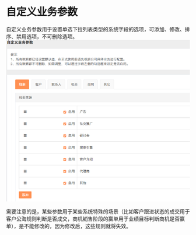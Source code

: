 # 自定义业务参数

自定义业务参数用于设置单选下拉列表类型的系统字段的选项，可添加、修改、排序、禁用选项，不可删除选项。![](/assets/lix自定义8.png)

需要注意的是，某些参数用于某些系统特殊的场景（比如客户跟进状态的成交用于客户公海规则判断是否成交，商机销售阶段的赢单用于业绩目标判断商机是否赢单），是不能修改的，因为修改后，这些规则就将失效。

